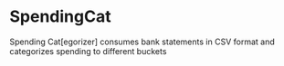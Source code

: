 # SpendingCat
Spending Cat[egorizer] consumes bank statements in CSV format and categorizes spending to different buckets
